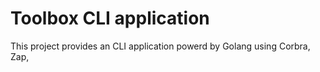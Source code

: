 # Toolbox CLI application

This project provides an CLI application powerd by Golang using Corbra, Zap, 
